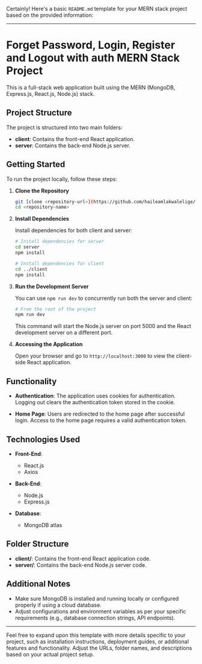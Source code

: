 Certainly! Here's a basic `README.md` template for your MERN stack project based on the provided information:

---

# Forget Password, Login, Register and Logout with auth MERN Stack Project

This is a full-stack web application built using the MERN (MongoDB, Express.js, React.js, Node.js) stack.

## Project Structure

The project is structured into two main folders:

- **client**: Contains the front-end React application.
- **server**: Contains the back-end Node.js server.

## Getting Started

To run the project locally, follow these steps:

1. **Clone the Repository**

   ```bash
   git [clone <repository-url>](https://github.com/haileamlakwalelige/Forget-password--Login--register---logout-in-MERN-Stack-with-auth)
   cd <repository-name>
   ```

2. **Install Dependencies**

   Install dependencies for both client and server:

   ```bash
   # Install dependencies for server
   cd server
   npm install

   # Install dependencies for client
   cd ../client
   npm install
   ```

3. **Run the Development Server**

   You can use `npm run dev` to concurrently run both the server and client:

   ```bash
   # From the root of the project
   npm run dev
   ```

   This command will start the Node.js server on port 5000 and the React development server on a different port.

4. **Accessing the Application**

   Open your browser and go to `http://localhost:3000` to view the client-side React application.

## Functionality

- **Authentication**: The application uses cookies for authentication. Logging out clears the authentication token stored in the cookie.
  
- **Home Page**: Users are redirected to the home page after successful login. Access to the home page requires a valid authentication token.

## Technologies Used

- **Front-End**:
  - React.js
  - Axios
  
- **Back-End**:
  - Node.js
  - Express.js

- **Database**:
  - MongoDB atlas

## Folder Structure

- **client/**: Contains the front-end React application code.
- **server/**: Contains the back-end Node.js server code.

## Additional Notes

- Make sure MongoDB is installed and running locally or configured properly if using a cloud database.
- Adjust configurations and environment variables as per your specific requirements (e.g., database connection strings, API endpoints).

---

Feel free to expand upon this template with more details specific to your project, such as installation instructions, deployment guides, or additional features and functionality. Adjust the URLs, folder names, and descriptions based on your actual project setup.
